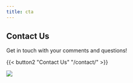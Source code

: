 ```yaml
---
title: cta
---
```

## Contact Us

Get in touch with your comments and questions! 

{{< button2 "Contact Us" "/contact/" >}}

![](/uploads/photos/20250603_ISM-258942.jpg)
